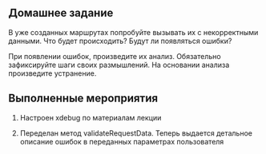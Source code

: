 ## Домашнее задание

В уже созданных маршрутах попробуйте вызывать их с некорректными данными. Что будет происходить? Будут ли появляться ошибки?

При появлении ошибок, произведите их анализ. Обязательно зафиксируйте шаги своих размышлений.
На основании анализа произведите устранение.

## Выполненные мероприятия

1. Настроен xdebug по материалам лекции

2. Переделан метод validateRequestData. Теперь выдается детальное описание ошибок в переданных параметрах пользователя